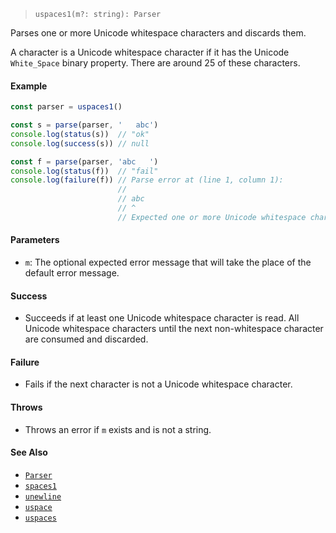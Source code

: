 <!--
 Copyright (c) 2020 Thomas J. Otterson
 
 This software is released under the MIT License.
 https://opensource.org/licenses/MIT
-->

> `uspaces1(m?: string): Parser`

Parses one or more Unicode whitespace characters and discards them.

A character is a Unicode whitespace character if it has the Unicode `White_Space` binary property. There are around 25 of these characters.

#### Example

```javascript
const parser = uspaces1()

const s = parse(parser, '   abc')
console.log(status(s))  // "ok"
console.log(success(s)) // null

const f = parse(parser, 'abc   ')
console.log(status(f))  // "fail"
console.log(failure(f)) // Parse error at (line 1, column 1):
                        //
                        // abc   
                        // ^
                        // Expected one or more Unicode whitespace characters
```

#### Parameters

* `m`: The optional expected error message that will take the place of the default error message.

#### Success

* Succeeds if at least one Unicode whitespace character is read. All Unicode whitespace characters until the next non-whitespace character are consumed and discarded.

#### Failure

* Fails if the next character is not a Unicode whitespace character.

#### Throws

* Throws an error if `m` exists and is not a string.

#### See Also

* [`Parser`](../types/parser.md)
* [`spaces1`](spaces1.md)
* [`unewline`](unewline.md)
* [`uspace`](uspace.md)
* [`uspaces`](uspaces.md)